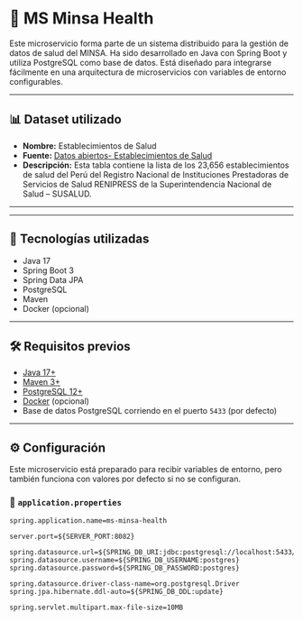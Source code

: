 # 🏥 MS Minsa Health

Este microservicio forma parte de un sistema distribuido para la gestión de datos de salud del MINSA. Ha sido desarrollado en Java con Spring Boot y utiliza PostgreSQL como base de datos. Está diseñado para integrarse fácilmente en una arquitectura de microservicios con variables de entorno configurables.

---

## 📊 Dataset utilizado

- **Nombre:** Establecimientos de Salud
- **Fuente:** [Datos abiertos- Establecimientos de Salud](https://datosabiertos.gob.pe/dataset/establecimientos-de-salud)
- **Descripción:** Esta tabla contiene la lista de los 23,656 establecimientos de salud del Perú del Registro Nacional de Instituciones Prestadoras de Servicios de Salud RENIPRESS de la Superintendencia Nacional de Salud – SUSALUD.

---

---

## 🚀 Tecnologías utilizadas

- Java 17
- Spring Boot 3
- Spring Data JPA
- PostgreSQL
- Maven
- Docker (opcional)

---

## 🛠️ Requisitos previos

- [Java 17+](https://adoptium.net/)
- [Maven 3+](https://maven.apache.org/)
- [PostgreSQL 12+](https://www.postgresql.org/)
- [Docker](https://www.docker.com/) (opcional)
- Base de datos PostgreSQL corriendo en el puerto `5433` (por defecto)

---

## ⚙️ Configuración

Este microservicio está preparado para recibir variables de entorno, pero también funciona con valores por defecto si no se configuran.

### 📄 `application.properties`

```properties
spring.application.name=ms-minsa-health

server.port=${SERVER_PORT:8082}

spring.datasource.url=${SPRING_DB_URI:jdbc:postgresql://localhost:5433/health_db}
spring.datasource.username=${SPRING_DB_USERNAME:postgres}
spring.datasource.password=${SPRING_DB_PASSWORD:postgres}

spring.datasource.driver-class-name=org.postgresql.Driver
spring.jpa.hibernate.ddl-auto=${SPRING_DB_DDL:update}

spring.servlet.multipart.max-file-size=10MB
